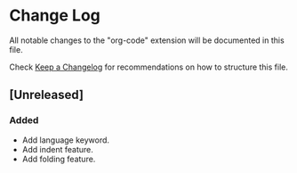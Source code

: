 # Change Log

All notable changes to the "org-code" extension will be documented in this file.

Check [Keep a Changelog](http://keepachangelog.com/) for recommendations on how to structure this file.

## [Unreleased]
### Added
- Add language keyword.
- Add indent feature.
- Add folding feature.
